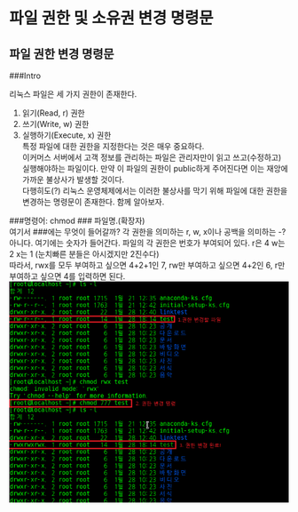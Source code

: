 파일 권한 및 소유권 변경 명령문
==============================

파일 권한 변경 명령문
------------------------------
###Intro

리눅스 파일은 세 가지 권한이 존재한다.  
1. 읽기(Read, r) 권한
2. 쓰기(Write, w) 권한
3. 실행하기(Execute, x) 권한  
특정 파일에 대한 권한을 지정한다는 것은 매우 중요하다.  
이커머스 서버에서 고객 정보를 관리하는 파일은 관리자만이 읽고 쓰고(수정하고) 실행해야하는 파일이다. 만약 이 파일의 권한이 public하게 주어진다면 이는 재앙에 가까운 불상사가 발생할 것이다.  
다행히도(?) 리눅스 운영체제에서는 이러한 불상사를 막기 위해 파일에 대한 권한을 변경하는 명령문이 존재한다. 함께 알아보자.

###명령어: chmod ### 파일명.(확장자)  
여기서 ###에는 무엇이 들어갈까? 각 권한을 의미하는 r, w, x이나 공백을 의미하는 -?  
아니다. 여기에는 숫자가 들어간다. 파일의 각 권한은 번호가 부여되어 있다. r은 4 w는 2 x는 1 (눈치빠른 분들은 아시겠지만 2진수다)  
따라서, rwx를 모두 부여하고 싶으면 4+2+1인 7, rw만 부여하고 싶으면 4+2인 6, r만 부여하고 싶으면 4를 입력하면 된다.
![chmod_01](./img/chmod_01.png)

